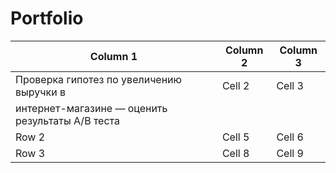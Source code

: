 # Portfolio
| Column 1 | Column 2 | Column 3 |
|----------|----------|----------|
| Проверка гипотез по увеличению выручки в | Cell 2   | Cell 3   |
интернет-магазине — оценить результаты A/B теста |   |  |
| Row 2    | Cell 5   | Cell 6   |
| Row 3    | Cell 8   | Cell 9   |
